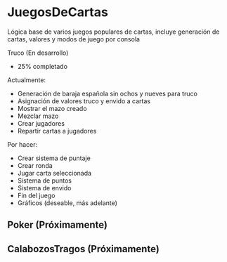 # JuegosDeCartas
Lógica base de varios juegos populares de cartas, incluye generación de cartas, valores y modos de juego por consola



Truco (En desarrollo)
- 25% completado

Actualmente:
- Generación de baraja española sin ochos y nueves para truco
- Asignación de valores truco y envido a cartas 
- Mostrar el mazo creado
- Mezclar mazo
- Crear jugadores
- Repartir cartas a jugadores

Por hacer:
- Crear sistema de puntaje
- Crear ronda
- Jugar carta seleccionada
- Sistema de puntos
- Sistema de envido
- Fin del juego
- Gráficos (deseable, más adelante)



Poker (Próximamente)
-
CalabozosTragos (Próximamente)
-
